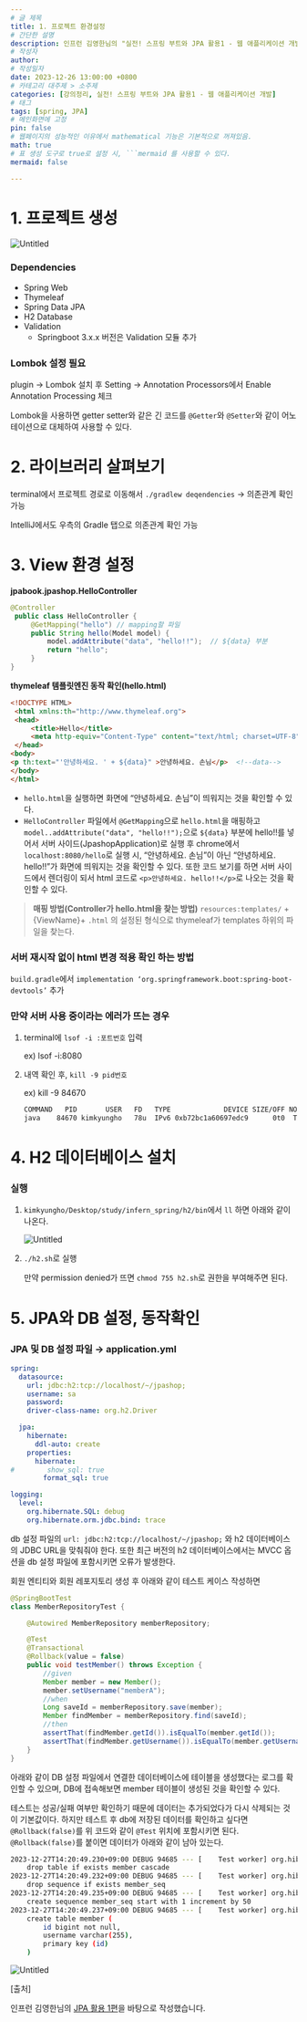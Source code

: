 ```yaml
---
# 글 제목
title: 1. 프로젝트 환경설정
# 간단한 설명
description: 인프런 김영한님의 "실전! 스프링 부트와 JPA 활용1 - 웹 애플리케이션 개발" 강의를 바탕으로 작성했습니다.
# 작성자
author: 
# 작성일자
date: 2023-12-26 13:00:00 +0800
# 카테고리 대주제 > 소주제
categories: [강의정리, 실전! 스프링 부트와 JPA 활용1 - 웹 애플리케이션 개발]
# 태그
tags: [spring, JPA]
# 메인화면에 고정
pin: false
# 웹페이지의 성능적인 이유에서 mathematical 기능은 기본적으로 꺼져있음.
math: true
# 표 생성 도구로 true로 설정 시, ```mermaid 를 사용할 수 있다.
mermaid: false

---
```


# 1. 프로젝트 생성

![Untitled](![Untitled](https://prod-files-secure.s3.us-west-2.amazonaws.com/7a7b3090-df52-4a41-9b25-5773819baa99/bc9d21ef-53b3-428d-b5f0-e4a89ea37dea/Untitled.png))

### Dependencies

- Spring Web
- Thymeleaf
- Spring Data JPA
- H2 Database
- Validation
    - Springboot 3.x.x 버전은 Validation 모듈 추가

### Lombok 설정 필요

plugin → Lombok 설치 후 Setting → Annotation Processors에서 Enable Annotation Processing 체크

Lombok을 사용하면 getter setter와 같은 긴 코드를 `@Getter`와 `@Setter`와 같이 어노테이션으로 대체하여 사용할 수 있다.

# 2. 라이브러리 살펴보기

terminal에서 프로젝트 경로로 이동해서 `./gradlew deqendencies` → 의존관계 확인 가능

IntelliJ에서도 우측의 Gradle 탭으로 의존관계 확인 가능

# 3. View 환경 설정

**jpabook.jpashop.HelloController**

```java
@Controller
 public class HelloController {
     @GetMapping("hello") // mapping할 파일
     public String hello(Model model) {
         model.addAttribute("data", "hello!!");  // ${data} 부분
         return "hello";
     }
}
```

**thymeleaf 템플릿엔진 동작 확인(hello.html)**

```html
<!DOCTYPE HTML>
 <html xmlns:th="http://www.thymeleaf.org">
 <head>
     <title>Hello</title>
     <meta http-equiv="Content-Type" content="text/html; charset=UTF-8" />
 </head>
<body>
<p th:text="'안녕하세요. ' + ${data}" >안녕하세요. 손님</p>  <!--data-->
</body>
</html>
```

- `hello.html`을 실행하면 화면에 “안녕하세요. 손님”이 띄워지는 것을 확인할 수 있다.
- `HelloController` 파일에서 `@GetMapping`으로 `hello.html`을 매핑하고 `model..addAttribute("data", "hello!!");`으로 `${data}` 부분에 hello!!를 넣어서 서버 사이드(JpashopApplication)로 실행 후 chrome에서 `localhost:8080/hello`로 실행 시, “안녕하세요. 손님”이 아닌 “안녕하세요. hello!!”가 화면에 띄워지는 것을 확인할 수 있다. 또한 코드 보기를 하면 서버 사이드에서 렌더링이 되서 html 코드로 `<p>안녕하세요. hello!!</p>`로 나오는 것을 확인할 수 있다.

> **매핑 방법(Controller가 hello.html을 찾는 방법)**
`resources:templates/` +{ViewName}+ `.html` 의 설정된 형식으로 thymeleaf가 templates 하위의 파일을 찾는다.
> 

### 서버 재시작 없이 html 변경 적용 확인 하는 방법

`build.gradle`에서 `implementation ‘org.springframework.boot:spring-boot-devtools’` 추가

### 만약 서버 사용 중이라는 에러가 뜨는 경우

1. terminal에 `lsof -i :포트번호` 입력
    
    ex) lsof -i:8080
    
2. 내역 확인 후, `kill -9 pid번호`
    
    ex) kill -9  84670
    
    ```bash
    COMMAND   PID       USER   FD   TYPE             DEVICE SIZE/OFF NODE NAME
    java    84670 kimkyungho   78u  IPv6 0xb72bc1a60697edc9      0t0  TCP *:http-alt (LISTEN)
    ```
    

# 4. H2 데이터베이스 설치

### 실행

1. `kimkyungho/Desktop/study/infern_spring/h2/bin`에서 `ll` 하면 아래와 같이 나온다.
    
    ![Untitled](https://prod-files-secure.s3.us-west-2.amazonaws.com/7a7b3090-df52-4a41-9b25-5773819baa99/0dc2957a-40f0-462b-a477-4c911d5877c9/Untitled.png)
    
2. `./h2.sh`로 실행
    
    만약 permission denied가 뜨면 `chmod 755 h2.sh`로 권한을 부여해주면 된다.
    

# 5. JPA와 DB 설정, 동작확인

### JPA 및 DB 설정 파일 → application.yml

```yaml
spring:
  datasource:
    url: jdbc:h2:tcp://localhost/~/jpashop;
    username: sa
    password:
    driver-class-name: org.h2.Driver

  jpa:
    hibernate:
      ddl-auto: create
    properties:
      hibernate:
#        show_sql: true
        format_sql: true

logging:
  level:
    org.hibernate.SQL: debug
    org.hibernate.orm.jdbc.bind: trace
```

 db 설정 파일의 `url: jdbc:h2:tcp://localhost/~/jpashop;` 와 h2 데이터베이스의 JDBC URL을 맞춰줘야 한다. 또한 최근 버전의 h2 데이터베이스에서는 MVCC 옵션을 db 설정 파일에 포함시키면 오류가 발생한다.

회원 엔티티와 회원 레포지토리 생성 후 아래와 같이 테스트 케이스 작성하면

```java
@SpringBootTest
class MemberRepositoryTest {

    @Autowired MemberRepository memberRepository;

    @Test
    @Transactional
    @Rollback(value = false)
    public void testMember() throws Exception {
        //given
        Member member = new Member();
        member.setUsername("memberA");
        //when
        Long saveId = memberRepository.save(member);
        Member findMember = memberRepository.find(saveId);
        //then
        assertThat(findMember.getId()).isEqualTo(member.getId());
        assertThat(findMember.getUsername()).isEqualTo(member.getUsername());
    }
}
```

아래와 같이 DB 설정 파일에서 연결한 데이터베이스에 테이블을 생성했다는 로그를 확인할 수 있으며, DB에 접속해보면 member 테이블이 생성된 것을 확인할 수 있다.

테스트는 성공/실패 여부만 확인하기 때문에 데이터는 추가되었다가 다시 삭제되는 것이 기본값이다. 하지만 테스트 후 db에 저장된 데이터를 확인하고 싶다면 `@Rollback(false)`를 위 코드와 같이 `@Test` 위치에 포함시키면 된다. `@Rollback(false)`를 붙이면 데이터가 아래와 같이 남아 있는다. 

```bash
2023-12-27T14:20:49.230+09:00 DEBUG 94685 --- [    Test worker] org.hibernate.SQL                        : 
    drop table if exists member cascade 
2023-12-27T14:20:49.232+09:00 DEBUG 94685 --- [    Test worker] org.hibernate.SQL                        : 
    drop sequence if exists member_seq
2023-12-27T14:20:49.235+09:00 DEBUG 94685 --- [    Test worker] org.hibernate.SQL                        : 
    create sequence member_seq start with 1 increment by 50
2023-12-27T14:20:49.237+09:00 DEBUG 94685 --- [    Test worker] org.hibernate.SQL                        : 
    create table member (
        id bigint not null,
        username varchar(255),
        primary key (id)
    )
```

![Untitled](https://prod-files-secure.s3.us-west-2.amazonaws.com/7a7b3090-df52-4a41-9b25-5773819baa99/b587df78-c4f3-46e8-a2a3-eac188745117/Untitled.png)

[출처]

인프런 김영한님의 [JPA 활용 1편](https://www.inflearn.com/course/%EC%8A%A4%ED%94%84%EB%A7%81%EB%B6%80%ED%8A%B8-JPA-%ED%99%9C%EC%9A%A9-1#curriculum)을 바탕으로 작성했습니다.